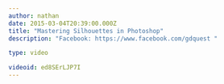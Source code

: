 ```yaml
---
author: nathan
date: 2015-03-04T20:39:00.000Z
title: "Mastering Silhouettes in Photoshop"
description: "Facebook: https://www.facebook.com/gdquest "

type: video

videoid: ed8SErLJP7I
---
```


